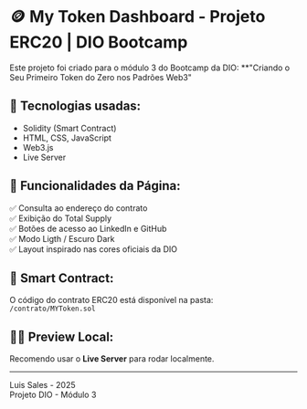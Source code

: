 # 🪙 My Token Dashboard - Projeto ERC20 | DIO Bootcamp

Este projeto foi criado para o módulo 3 do Bootcamp da DIO:
**"Criando o Seu Primeiro Token do Zero nos Padrões Web3"

## 📌 Tecnologias usadas:

- Solidity (Smart Contract)
- HTML, CSS, JavaScript
- Web3.js
- Live Server

## 🚀 Funcionalidades da Página:

✅ Consulta ao endereço do contrato  
✅ Exibição do Total Supply  
✅ Botões de acesso ao LinkedIn e GitHub  
✅ Modo Ligth / Escuro Dark  
✅ Layout inspirado nas cores oficiais da DIO  

## 📄 Smart Contract:

O código do contrato ERC20 está disponível na pasta:  
`/contrato/MYToken.sol`

## 👨‍💻 Preview Local:

Recomendo usar o **Live Server** para rodar localmente.

---

Luis Sales - 2025  
Projeto DIO - Módulo 3
